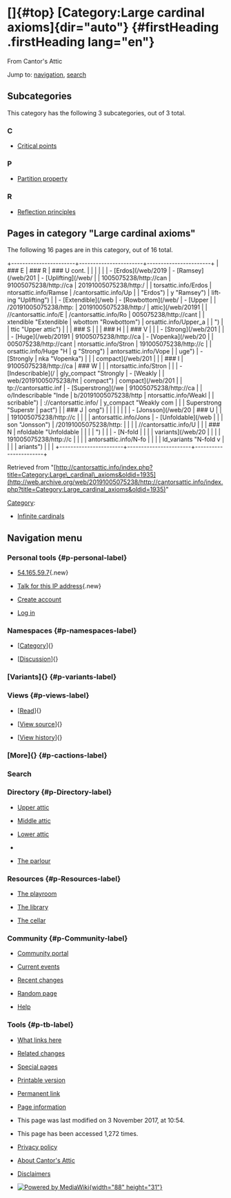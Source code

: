 <div id="mw-page-base" class="noprint">

</div>

<div id="mw-head-base" class="noprint">

</div>

<div id="content" class="mw-body" role="main">

[]{#top}
[Category:Large cardinal axioms]{dir="auto"} {#firstHeading .firstHeading lang="en"}
============================================

<div id="bodyContent" class="mw-body-content">

<div id="siteSub">

From Cantor's Attic

</div>

<div id="contentSub">

</div>

<div id="jump-to-nav" class="mw-jump">

Jump to: [navigation](#mw-navigation), [search](#p-search)

</div>

<div id="mw-content-text" class="mw-content-ltr" lang="en" dir="ltr">

<div lang="en" dir="ltr">

<div id="mw-subcategories">

Subcategories
-------------

This category has the following 3 subcategories, out of 3 total.

<div class="mw-content-ltr" lang="en" dir="ltr">

### C

-   [Critical
    points](/web/20191005075238/http://cantorsattic.info/Category:Critical_points "Category:Critical points")

### P

-   [Partition
    property](/web/20191005075238/http://cantorsattic.info/Category:Partition_property "Category:Partition property")

### R

-   [Reflection
    principles](/web/20191005075238/http://cantorsattic.info/Category:Reflection_principles "Category:Reflection principles")

</div>

</div>

<div id="mw-pages">

Pages in category "Large cardinal axioms"
-----------------------------------------

The following 16 pages are in this category, out of 16 total.

<div class="mw-content-ltr" lang="en" dir="ltr">

+-----------------------+-----------------------+-----------------------+
| ### E                 | ### R                 | ### U cont.           |
|                       |                       |                       |
| -   [Erdos](/web/2019 | -   [Ramsey](/web/201 | -   [Uplifting](/web/ |
| 1005075238/http://can | 91005075238/http://ca | 20191005075238/http:/ |
| torsattic.info/Erdos  | ntorsattic.info/Ramse | /cantorsattic.info/Up |
| "Erdos")              | y "Ramsey")           | lifting "Uplifting")  |
| -   [Extendible](/web | -   [Rowbottom](/web/ | -   [Upper            |
| /20191005075238/http: | 20191005075238/http:/ |     attic](/web/20191 |
| //cantorsattic.info/E | /cantorsattic.info/Ro | 005075238/http://cant |
| xtendible "Extendible | wbottom "Rowbottom")  | orsattic.info/Upper_a |
| ")                    |                       | ttic "Upper attic")   |
|                       | ### S                 |                       |
| ### H                 |                       | ### V                 |
|                       | -   [Strong](/web/201 |                       |
| -   [Huge](/web/20191 | 91005075238/http://ca | -   [Vopenka](/web/20 |
| 005075238/http://cant | ntorsattic.info/Stron | 191005075238/http://c |
| orsattic.info/Huge "H | g "Strong")           | antorsattic.info/Vope |
| uge")                 | -   [Strongly         | nka "Vopenka")        |
|                       |     compact](/web/201 |                       |
| ### I                 | 91005075238/http://ca | ### W                 |
|                       | ntorsattic.info/Stron |                       |
| -   [Indescribable](/ | gly_compact "Strongly | -   [Weakly           |
| web/20191005075238/ht |  compact")            |     compact](/web/201 |
| tp://cantorsattic.inf | -   [Superstrong](/we | 91005075238/http://ca |
| o/Indescribable "Inde | b/20191005075238/http | ntorsattic.info/Weakl |
| scribable")           | ://cantorsattic.info/ | y_compact "Weakly com |
|                       | Superstrong "Superstr | pact")                |
| ### J                 | ong")                 |                       |
|                       |                       |                       |
| -   [Jonsson](/web/20 | ### U                 |                       |
| 191005075238/http://c |                       |                       |
| antorsattic.info/Jons | -   [Unfoldable](/web |                       |
| son "Jonsson")        | /20191005075238/http: |                       |
|                       | //cantorsattic.info/U |                       |
| ### N                 | nfoldable "Unfoldable |                       |
|                       | ")                    |                       |
| -   [N-fold           |                       |                       |
|     variants](/web/20 |                       |                       |
| 191005075238/http://c |                       |                       |
| antorsattic.info/N-fo |                       |                       |
| ld_variants "N-fold v |                       |                       |
| ariants")             |                       |                       |
+-----------------------+-----------------------+-----------------------+

</div>

</div>

</div>

</div>

<div class="printfooter">

Retrieved from
"[http://cantorsattic.info/index.php?title=Category:Large\_cardinal\_axioms&oldid=1935](http://web.archive.org/web/20191005075238/http://cantorsattic.info/index.php?title=Category:Large_cardinal_axioms&oldid=1935)"

</div>

<div id="catlinks" class="catlinks">

<div id="mw-normal-catlinks" class="mw-normal-catlinks">

[Category](/web/20191005075238/http://cantorsattic.info/Special:Categories "Special:Categories"):
-   [Infinite
    cardinals](/web/20191005075238/http://cantorsattic.info/Category:Infinite_cardinals "Category:Infinite cardinals")

</div>

</div>

<div class="visualClear">

</div>

</div>

</div>

<div id="mw-navigation">

Navigation menu
---------------

<div id="mw-head">

<div id="p-personal" role="navigation"
aria-labelledby="p-personal-label">

### Personal tools {#p-personal-label}

-   <div id="pt-anonuserpage">

    </div>

    [54.165.59.7](/web/20191005075238/http://cantorsattic.info/User:54.165.59.7 "The user page for the IP address you are editing as [.]"){.new}
-   <div id="pt-anontalk">

    </div>

    [Talk for this IP
    address](/web/20191005075238/http://cantorsattic.info/User_talk:54.165.59.7 "Discussion about edits from this IP address [n]"){.new}
-   <div id="pt-createaccount">

    </div>

    [Create
    account](/web/20191005075238/http://cantorsattic.info/index.php?title=Special:UserLogin&returnto=Category%3ALarge+cardinal+axioms&type=signup)
-   <div id="pt-login">

    </div>

    [Log
    in](/web/20191005075238/http://cantorsattic.info/index.php?title=Special:UserLogin&returnto=Category%3ALarge+cardinal+axioms "You are encouraged to log in; however, it is not mandatory [o]")

</div>

<div id="left-navigation">

<div id="p-namespaces" class="vectorTabs" role="navigation"
aria-labelledby="p-namespaces-label">

### Namespaces {#p-namespaces-label}

-   <div id="ca-nstab-category">

    </div>

    [[Category](/web/20191005075238/http://cantorsattic.info/Category:Large_cardinal_axioms "View the category page [c]")]{}
-   <div id="ca-talk">

    </div>

    [[Discussion](/web/20191005075238/http://cantorsattic.info/index.php?title=Category_talk:Large_cardinal_axioms&action=edit&redlink=1 "Discussion about the content page [t]")]{}

</div>

<div id="p-variants" class="vectorMenu emptyPortlet" role="navigation"
aria-labelledby="p-variants-label">

### [Variants]{}[](#) {#p-variants-label}

<div class="menu">

</div>

</div>

</div>

<div id="right-navigation">

<div id="p-views" class="vectorTabs" role="navigation"
aria-labelledby="p-views-label">

### Views {#p-views-label}

-   <div id="ca-view">

    </div>

    [[Read](/web/20191005075238/http://cantorsattic.info/Category:Large_cardinal_axioms)]{}
-   <div id="ca-viewsource">

    </div>

    [[View
    source](/web/20191005075238/http://cantorsattic.info/index.php?title=Category:Large_cardinal_axioms&action=edit "This page is protected.
    You can view its source [e]")]{}
-   <div id="ca-history">

    </div>

    [[View
    history](/web/20191005075238/http://cantorsattic.info/index.php?title=Category:Large_cardinal_axioms&action=history "Past revisions of this page [h]")]{}

</div>

<div id="p-cactions" class="vectorMenu emptyPortlet" role="navigation"
aria-labelledby="p-cactions-label">

### [More]{}[](#) {#p-cactions-label}

<div class="menu">

</div>

</div>

<div id="p-search" role="search">

### Search

<div id="simpleSearch">

</div>

</div>

</div>

</div>

<div id="mw-panel">

<div id="p-logo" role="banner">

[](/web/20191005075238/http://cantorsattic.info/Cantor%27s_Attic "Visit the main page")

</div>

<div id="p-Directory" class="portal" role="navigation"
aria-labelledby="p-Directory-label">

### Directory {#p-Directory-label}

<div class="body">

-   <div id="n-Upper-attic">

    </div>

    [Upper
    attic](/web/20191005075238/http://cantorsattic.info/Upper_attic)
-   <div id="n-Middle-attic">

    </div>

    [Middle
    attic](/web/20191005075238/http://cantorsattic.info/Middle_attic)
-   <div id="n-Lower-attic">

    </div>

    [Lower
    attic](/web/20191005075238/http://cantorsattic.info/Lower_attic)
-   <div id="n-">

    </div>

    [](INVALID-TITLE)
-   <div id="n-The-parlour">

    </div>

    [The parlour](/web/20191005075238/http://cantorsattic.info/Parlour)

</div>

</div>

<div id="p-Resources" class="portal" role="navigation"
aria-labelledby="p-Resources-label">

### Resources {#p-Resources-label}

<div class="body">

-   <div id="n-The-playroom">

    </div>

    [The
    playroom](/web/20191005075238/http://cantorsattic.info/Playroom)
-   <div id="n-The-library">

    </div>

    [The library](/web/20191005075238/http://cantorsattic.info/Library)
-   <div id="n-The-cellar">

    </div>

    [The cellar](/web/20191005075238/http://cantorsattic.info/Cellar)

</div>

</div>

<div id="p-Community" class="portal" role="navigation"
aria-labelledby="p-Community-label">

### Community {#p-Community-label}

<div class="body">

-   <div id="n-portal">

    </div>

    [Community
    portal](/web/20191005075238/http://cantorsattic.info/Cantor%27s_Attic:Community_portal "About the project, what you can do, where to find things")
-   <div id="n-currentevents">

    </div>

    [Current
    events](/web/20191005075238/http://cantorsattic.info/Cantor%27s_Attic:Current_events "Find background information on current events")
-   <div id="n-recentchanges">

    </div>

    [Recent
    changes](/web/20191005075238/http://cantorsattic.info/Special:RecentChanges "A list of recent changes in the wiki [r]")
-   <div id="n-randompage">

    </div>

    [Random
    page](/web/20191005075238/http://cantorsattic.info/Special:Random "Load a random page [x]")
-   <div id="n-help">

    </div>

    [Help](http://web.archive.org/web/20191005075238/https://www.mediawiki.org/wiki/Special:MyLanguage/Help:Contents "The place to find out")

</div>

</div>

<div id="p-tb" class="portal" role="navigation"
aria-labelledby="p-tb-label">

### Tools {#p-tb-label}

<div class="body">

-   <div id="t-whatlinkshere">

    </div>

    [What links
    here](/web/20191005075238/http://cantorsattic.info/Special:WhatLinksHere/Category:Large_cardinal_axioms "A list of all wiki pages that link here [j]")
-   <div id="t-recentchangeslinked">

    </div>

    [Related
    changes](/web/20191005075238/http://cantorsattic.info/Special:RecentChangesLinked/Category:Large_cardinal_axioms "Recent changes in pages linked from this page [k]")
-   <div id="t-specialpages">

    </div>

    [Special
    pages](/web/20191005075238/http://cantorsattic.info/Special:SpecialPages "A list of all special pages [q]")
-   <div id="t-print">

    </div>

    [Printable
    version](/web/20191005075238/http://cantorsattic.info/index.php?title=Category:Large_cardinal_axioms&printable=yes "Printable version of this page [p]")
-   <div id="t-permalink">

    </div>

    [Permanent
    link](/web/20191005075238/http://cantorsattic.info/index.php?title=Category:Large_cardinal_axioms&oldid=1935 "Permanent link to this revision of the page")
-   <div id="t-info">

    </div>

    [Page
    information](/web/20191005075238/http://cantorsattic.info/index.php?title=Category:Large_cardinal_axioms&action=info)

</div>

</div>

</div>

</div>

<div id="footer" role="contentinfo">

-   <div id="footer-info-lastmod">

    </div>

    This page was last modified on 3 November 2017, at 10:54.
-   <div id="footer-info-viewcount">

    </div>

    This page has been accessed 1,272 times.

<!-- -->

-   <div id="footer-places-privacy">

    </div>

    [Privacy
    policy](/web/20191005075238/http://cantorsattic.info/Cantor%27s_Attic:Privacy_policy "Cantor's Attic:Privacy policy")
-   <div id="footer-places-about">

    </div>

    [About Cantor's
    Attic](/web/20191005075238/http://cantorsattic.info/Cantor%27s_Attic:About "Cantor's Attic:About")
-   <div id="footer-places-disclaimer">

    </div>

    [Disclaimers](/web/20191005075238/http://cantorsattic.info/Cantor%27s_Attic:General_disclaimer "Cantor's Attic:General disclaimer")

<!-- -->

-   <div id="footer-poweredbyico">

    </div>

    [![Powered by
    MediaWiki](/web/20191005075238im_/http://cantorsattic.info/resources/assets/poweredby_mediawiki_88x31.png){width="88"
    height="31"}](//web.archive.org/web/20191005075238/http://www.mediawiki.org/)

<div style="clear:both">

</div>

</div>
